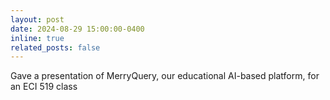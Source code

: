 ```yaml
---
layout: post
date: 2024-08-29 15:00:00-0400
inline: true
related_posts: false
---
```


Gave a presentation of MerryQuery, our educational AI-based platform, for an ECI 519 class